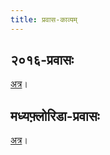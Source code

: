 ```yaml
---
title: प्रवास-काव्यम्
---  
```


## २०१६-प्रवासः

[अत्र](https://docs.google.com/document/d/1dcDmEhPvo1E8ER4T-3hvbHwRQ0s8kRod_XYqoA5PAhA/edit#heading=h.hc0dgdhx879k)।

## मध्यफ़्लोरिडा-प्रवासः

[अत्र](https://docs.google.com/document/d/1_OI-gmCOzNTh8Thfbm_RB4-KKKAq7xxiolIpU3ankM8/pub)।

